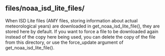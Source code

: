 files/noaa_isd_lite_files/
--------------------------
When ISD Lite files (AMY files, storing information about actual meteorological years) 
are downloaded in get_noaa_isd_lite_file(), they are stored here by default. If you 
want to force a file to be downloaded again instead of the copy here being used, you 
can delete the copy of the file from this directory, or use the force_update argument 
of get_noaa_isd_lite_file().
